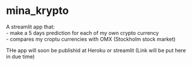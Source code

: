 # mina_krypto
A streamlit app that:  
    - make a 5 days prediction for each of my own crypto currency  
    - compares my croptu currencies with OMX (Stockholm stock market)  
 
 THe app will soon be publishid at Heroku or streamlit
 (Link will be put here in due time)